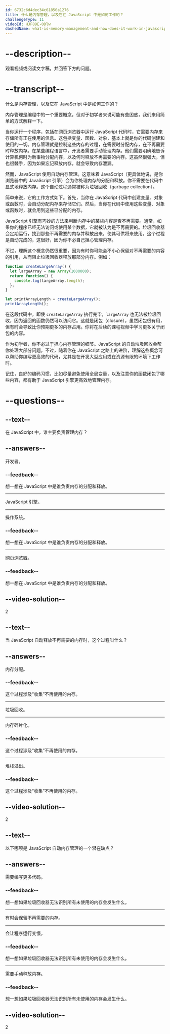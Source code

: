 ```yaml
---
id: 6732c6d4dec34c61850a1276
title: 什么是内存管理，以及它在 JavaScript 中是如何工作的？
challengeType: 11
videoId: HJF89E-ODlw
dashedName: what-is-memory-management-and-how-does-it-work-in-javascript
---
```


# --description--

观看视频或阅读文字稿，并回答下方的问题。

# --transcript--

什么是内存管理，以及它在 JavaScript 中是如何工作的？

内存管理是编程中的一个重要概念，但对于初学者来说可能有些困惑，我们来用简单的方式解释一下。

当你运行一个程序，包括在网页浏览器中运行 JavaScript 代码时，它需要内存来存储所有正在使用的信息。这包括变量、函数、对象，基本上就是你的代码创建和使用的一切。内存管理就是控制这些内存的过程，在需要时分配内存，在不再需要时释放内存。在某些编程语言中，开发者需要手动管理内存。他们需要明确地告诉计算机何时为新事物分配内存，以及何时释放不再需要的内存。这虽然很强大，但也很棘手，因为如果忘记释放内存，就会导致内存泄漏。

然而，JavaScript 使用自动内存管理。这意味着 JavaScript（更具体地说，是你浏览器中的 JavaScript 引擎）会为你处理内存的分配和释放。你不需要在代码中显式地释放内存。这个自动过程通常被称为垃圾回收（garbage collection）。

简单来说，它的工作方式如下。首先，当你在 JavaScript 代码中创建变量、对象或函数时，会自动分配内存来存储它们。然后，当你在代码中使用这些变量、对象或函数时，就会用到这些已分配的内存。

JavaScript 引擎有巧妙的方法来判断内存中的某些内容是否不再需要。通常，如果你的程序已经无法访问或使用某个数据，它就被认为是不再需要的。垃圾回收器会定期运行，找到那些不再需要的内存并释放出来，使其可供将来使用。这个过程是自动完成的，这很好，因为你不必自己担心管理内存。

不过，理解这个概念仍然很重要，因为有时你可能会不小心保留对不再需要的内容的引用，从而阻止垃圾回收器释放那部分内存。例如：

```js
function createLargeArray() {
  let largeArray = new Array(1000000);
  return function() {
    console.log(largeArray.length);
  };
}

let printArrayLength = createLargeArray();
printArrayLength();
```

在这段代码中，即使 `createLargeArray` 执行完毕，`largeArray` 也无法被垃圾回收，因为返回的函数仍然可以访问它。这就是闭包（closure），虽然闭包很有用，但有时会导致比你预期更多的内存占用。你将在后续的课程视频中学习更多关于闭包的内容。

作为初学者，你不必过于担心内存管理的细节。JavaScript 的自动垃圾回收会帮你处理大部分问题。不过，随着你在 JavaScript 之路上的进阶，理解这些概念可以帮助你编写更高效的代码，尤其是在开发大型应用或在资源有限的环境下工作时。

记住，良好的编码习惯，比如尽量避免使用全局变量，以及注意你的函数闭包了哪些内容，都有助于 JavaScript 引擎更高效地管理内存。

# --questions--

## --text--

在 JavaScript 中，谁主要负责管理内存？

## --answers--

开发者。

### --feedback--

想一想在 JavaScript 中是谁负责内存的分配和释放。

---

JavaScript 引擎。

---

操作系统。

### --feedback--

想一想在 JavaScript 中是谁负责内存的分配和释放。

---

网页浏览器。

### --feedback--

想一想在 JavaScript 中是谁负责内存的分配和释放。

## --video-solution--

2

## --text--

当 JavaScript 自动释放不再需要的内存时，这个过程叫什么？

## --answers--

内存分配。

### --feedback--

这个过程涉及“收集”不再使用的内存。

---

垃圾回收。

---

内存碎片化。

### --feedback--

这个过程涉及“收集”不再使用的内存。

---

堆栈溢出。

### --feedback--

这个过程涉及“收集”不再使用的内存。

## --video-solution--

2

## --text--

以下哪项是 JavaScript 自动内存管理的一个潜在缺点？

## --answers--

需要编写更多代码。

### --feedback--

想一想如果垃圾回收器无法识别所有未使用的内存会发生什么。

---

有时会保留不再需要的内存。

---

会让程序运行变慢。

### --feedback--

想一想如果垃圾回收器无法识别所有未使用的内存会发生什么。

---

需要手动释放内存。

### --feedback--

想一想如果垃圾回收器无法识别所有未使用的内存会发生什么。

## --video-solution--

2

